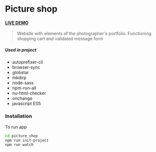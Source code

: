 # Picture shop

#### [LIVE DEMO](https://picture-shop.netlify.app/)

> Website with elements of the photographer's portfolio. Functioning shopping cart and validated message form
##### Used in project
- autoprefixer-cli
- browser-sync
- globstar
- mkdirp
- node-sass
- npm-run-all
- nu-html-checker
- onchange
- javascript ES5


### Installation


To run app
```sh
cd picture_shop
npm run init-project
npm run watch
```
